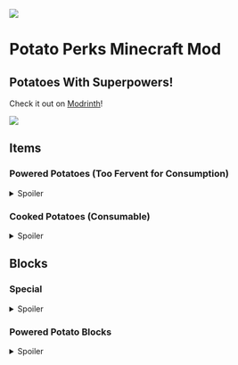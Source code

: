 ![](https://cdn.modrinth.com/data/LcEcNNYX/images/7e7db115bc240a3f48e3e723b902bd6c415da05a.png)
# Potato Perks Minecraft Mod

## Potatoes With Superpowers!

Check it out on [Modrinth](https://modrinth.com/mod/potato-perks)!

![](https://cdn.modrinth.com/data/LcEcNNYX/images/f71aa8fbf2d966f5beb41a5a41d3eee9ecdece51.png)

## Items

### Powered Potatoes (Too Fervent for Consumption)


<details>
<summary>Spoiler</summary>

**Pink Potato**
![pink_potato](https://cdn.modrinth.com/data/cached_images/5673e41e3ad4bf15afb47ca7a488251fa656c071.png)
- Crafts Pink Potato Blocks
- Smelts into Seared Pink Potato

\
**Blue Potato**
![blue_potato](https://cdn.modrinth.com/data/cached_images/cd42e0803cc79ea63d59f758ad4f8d916c9e47b0.png)
- Crafts Blue Potato Blocks
- Smelts into Charred Blue Potato

\
**Orange Potato**
![orange_potato](https://cdn.modrinth.com/data/cached_images/df5be8d37613826f5cf53f1d8c0a71e5ba58353f.png)
- Crafts Orange Potato Blocks
- Smelts into Scorched Orange Potato

\
**Purple Potato**
![purple_potato](https://cdn.modrinth.com/data/cached_images/b590420e9a6d655542e92f001a3c7b0b1b055594.png)
- Crafts Purple Potato Blocks
- Smelts into Singed Purple Potato



</details>


### Cooked Potatoes (Consumable)

<details>
<summary>Spoiler</summary>


**Seared Pink Potato**
- Grants Speed III for 10 Seconds
- 5% Chance effect does not occur
- Obtained by Smelting Pink Potato
- When placed on Potato Portal converts to Blue Potato

**Charred Blue Potato**
- Grants Jump Boost III (Jump 3 blocks high) for 10 Seconds
- 5% Chance effect does not occur
- Obtained by Smelting Blue Potato
- When placed on Potato Portal converts to Orange Potato

**Scorched Orange Potato**
- Grants Haste III for 10 Seconds
- 5% Chance effect does not occur
- Obtained by Smelting Orange Potato
- When placed on Potato Portal converts to Purple Potato

**Singed Purple Potato**
- Grants Night Vision II for 1:40 (100 Seconds)
- 100% Chance of Night Vision
- Obtained by Smelting Purple Potato
- When placed on Potato Portal converts to Pink Potato




</details>


## Blocks

### Special


<details>
<summary>Spoiler</summary>

**Petrified Potato Ore**
- Drops Pink Potatoes OR block w/ Silk touch (Iron Pick Required)

**Potato Portal**
- Converts Cooked Potatoes To Powered of Other Color
- Obtained by smelting Petrified Potato Ore
  
  (Pink -> Blue -> Orange -> Purple -> Pink)

</details>



### Powered Potato Blocks

<details>
<summary>Spoiler</summary>


**Pink Potato Block**
- Run Faster (3x)
- C/R 9 Pink Potatoes

**Blue Potato Blocks**
- Jump Higher (3x) ( 4 Blocks High)
- C/R 9 Blue Potatoes

**Orange Potato Blocks**
- Slippery
- Fuel Source: 5 Minutes / 6000 ticks
- C/R 9 Orange Potatoes

**Purple Potato Block**
- Luminates a light level of 15
- C/R 9 Purple Potatoes



</details>

